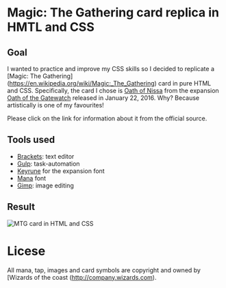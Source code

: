 # Magic: The Gathering card replica in HMTL and CSS 

## Goal
I wanted to practice and improve my CSS skills so I decided to replicate a [Magic: The Gathering] (https://en.wikipedia.org/wiki/Magic:_The_Gathering) card in pure HTML and CSS. Specifically, the card I chose is [Oath of Nissa](http://gatherer.wizards.com/Pages/Card/Details.aspx?name=Oath+of+Nissa) from the expansion [Oath of the Gatewatch](https://mtg.gamepedia.com/Oath_of_the_Gatewatch) released in January 22, 2016. 
Why? Because artistically is one of my favourites!

Please click on the link for information about it from the official source.

## Tools used
* [Brackets](http://brackets.io): text editor
* [Gulp](https://gulpjs.com): task-automation
* [Keyrune](https://github.com/andrewgioia/Keyrune) for the expansion font 
* [Mana](https://github.com/andrewgioia/Mana) font  
* [Gimp](https://www.gimp.org): image editing

## Result
![MTG card in HTML and CSS](https://ibb.co/htzLyR "MTG card in HTML and CSS")

# Licese 
All mana, tap, images and card symbols are copyright and owned by [Wizards of the coast                             (http://company.wizards.com).

